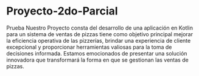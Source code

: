 # Proyecto-2do-Parcial
Prueba 
Nuestro Proyecto consta del desarrollo de una aplicación en Kotlin para un sistema de ventas de pizzas tiene como objetivo principal mejorar la eficiencia operativa de las pizzerías, brindar una experiencia de cliente excepcional y proporcionar herramientas valiosas para la toma de decisiones informada. Estamos emocionados de presentar una solución innovadora que transformará la forma en que se gestionan las ventas de pizzas.




